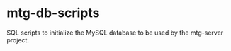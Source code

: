 # mtg-db-scripts
SQL scripts to initialize the MySQL database to be used by the mtg-server project. 

